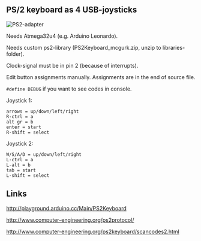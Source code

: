 ## PS/2 keyboard as 4 USB-joysticks

![PS2-adapter](https://raw.githubusercontent.com/mcgurk/Arduino-USB-HID-RetroJoystickAdapter/master/Images/ps2-keyboard-adapter.jpg)

Needs Atmega32u4 (e.g. Arduino Leonardo).

Needs custom ps2-library (PS2Keyboard_mcgurk.zip, unzip to libraries-folder).

Clock-signal must be in pin 2 (because of interrupts).

Edit button assignments manually. Assignments are in the end of source file.

`#define DEBUG` if you want to see codes in console.

Joystick 1:
```
arrows = up/down/left/right
R-ctrl = a
alt gr = b
enter = start
R-shift = select
```

Joystick 2:
```
W/S/A/D = up/down/left/right
L-ctrl = a
L-alt = b
tab = start
L-shift = select
```

## Links

http://playground.arduino.cc/Main/PS2Keyboard

http://www.computer-engineering.org/ps2protocol/

http://www.computer-engineering.org/ps2keyboard/scancodes2.html

